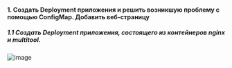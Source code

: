 #### 1. Создать Deployment приложения и решить возникшую проблему с помощью ConfigMap. Добавить веб-страницу

##### 1.1 Создать Deployment приложения, состоящего из контейнеров nginx и multitool.


![image](https://github.com/inyushov/devops-netology/assets/127683348/ded02b93-efdf-437f-bdf3-58e8df867c3e)
